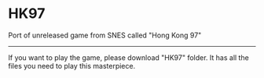 # HK97
Port of unreleased game from SNES called "Hong Kong 97"

________________________________________________________
If you want to play the game, please download "HK97" folder. It has all the files you need to play this masterpiece.

